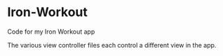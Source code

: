 # Iron-Workout
Code for my Iron Workout app

The various view controller files each control a different view in the app.
